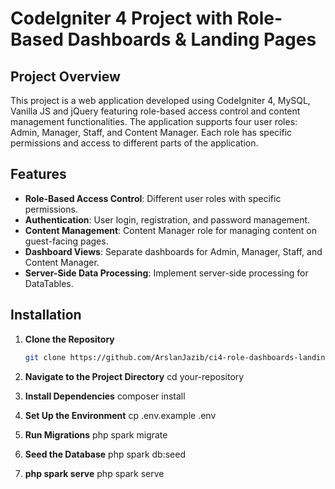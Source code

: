 # CodeIgniter 4 Project with Role-Based Dashboards & Landing Pages 

## Project Overview
This project is a web application developed using CodeIgniter 4, MySQL, Vanilla JS and jQuery featuring role-based access control and content management functionalities. The application supports four user roles: Admin, Manager, Staff, and Content Manager. Each role has specific permissions and access to different parts of the application.

## Features
- **Role-Based Access Control**: Different user roles with specific permissions.
- **Authentication**: User login, registration, and password management.
- **Content Management**: Content Manager role for managing content on guest-facing pages.
- **Dashboard Views**: Separate dashboards for Admin, Manager, Staff, and Content Manager.
- **Server-Side Data Processing**: Implement server-side processing for DataTables.

## Installation
1. **Clone the Repository**
   ```bash
   git clone https://github.com/ArslanJazib/ci4-role-dashboards-landing-pages-.git

2. **Navigate to the Project Directory**
   cd your-repository

3. **Install Dependencies**
   composer install

4. **Set Up the Environment**
    cp .env.example .env

5. **Run Migrations**
   php spark migrate

6. **Seed the Database**
    php spark db:seed

7. **php spark serve**
    php spark serve